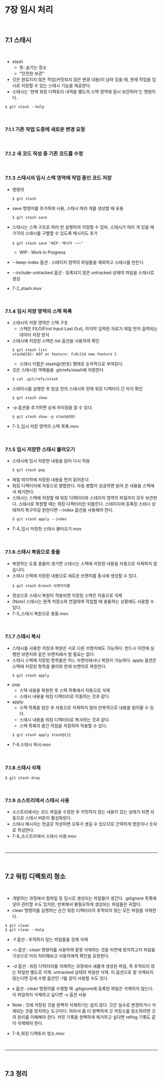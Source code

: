 # 7장 임시 처리

<br>

## 7.1 스태시

<br>

-   stash
    -   뜻: 숨기는 장소
    -   "안전한 보관"
-   깃은 완료지지 않은 작업(커밋되지 않은 변경 내용)이 남아 있을 때, 현재 작업을 임시로 저장할 수 있는 스태시 기능을 제공한다.
-   스태시는 '현재 워킹 디렉토리 내역을 별도의 스텍 영역에 잠시 보관하라'는 명령이다.

```
$ git stash --help
```

<br>

### 7.1.1 기존 작업 도중에 새로운 변경 요청

<br>

### 7.1.2 새 코드 작성 중 기존 코드를 수정

<br>

### 7.1.3 스태시의 임시 스택 영역에 작업 중인 코드 저장

-   명령어

    ```
    $ git stash
    ```

-   save 명령어를 추가하여 사용, 스태시 여러 개를 생성할 때 유용

    ```
    $ git stash save
    ```

-   스태시는 스택 구조로 여러 번 실행하여 저장할 수 있따. 스태시가 여러 개 있을 때 가각의 스태시를 구별할 수 있도록 메시지도 추가

    ```
    $ git stash save "WIP: 메시지 ~~~"
    ```

    -   WIP : Work In Progress

-   --keep-index 옵션 : 스테이지 영역의 파일들을 제외하고 스태시를 만든다.

-   --include-untracked 옵션 : 등록되지 않은 untracked 상태의 파일을 스태시로 생성

-   7-2_stash.mov

<br>

### 7.1.4 임시 저장 영역의 스택 목록

-   스태시의 저장 영역은 스택 구조
    -   스택은 FILO(First Input Last Out), 마지막 입력한 자료가 제일 먼저 출력되는 데이터 저장 방식
-   스태시에 저장된 스택은 list 옵션을 사용하여 확인
    ```
    $ git stash list
    stash@{0}: WIP on feature: fc8c21d new feature 1
    ```
    -   스태시 이름은 stash@{번호} 형태로 순차적으로 부여된다.
-   깃은 스태시된 객체들을 .git/refs/stash에 저장한다.
    ```
    $ cat .git/refs/stash
    ```
-   스태이시를 실행한 후 방금 전의 스태시와 현재 워킹 디렉터리 간 차이 확인
    ```
    $ git stash show
    ```
-   -p 옵션을 추가하면 상세 차이점을 알 수 있다.
    ```
    $ git stash show -p stash@{0}
    ```
-   7-3\_임시 저장 영역의 스택 목록.mov

<br>

### 7.1.5 임시 저장한 스태시 불러오기

-   스태시에 임시 저장한 내용을 읽어 다시 적용
    ```
    $ git stash pop
    ```
-   제일 마지막에 저장된 내용을 먼저 읽어온다.
-   워킹 디렉터리에 자동으로 병합한다. 자동 병합이 성공하면 읽어 온 내용을 스택에서 제거한다.
-   스태시는 스택에 저장할 때 워킹 디렉터리와 스테이지 영역의 파일까지 모두 보관한다. 스태시로 복원할 때는 워킹 디렉터리만 되돌린다. 스테이지에 등록된 스테시 상태까지 복구하길 원한다면 --index 옵션을 사용해야 한다.
    ```
    $ git stash apply --index
    ```
-   7-4\_임시 저장한 스태시 불러오기.mov

<br>

### 7.1.6 스태시 복원으로 충돌

-   복원하는 도중 충돌이 생기면 스테시는 스택에 저장된 내용을 자동으로 삭제하지 않습니다.
-   스태시 스택에 저장된 내용으로 새로운 브랜치를 동시에 생성할 수 있다.
    ```
    $ git stash branch 브랜치이름
    ```
-   정상으로 스태시 복원이 적용되면 저장된 스택은 자동으로 삭제
-   [Note] 스태시는 원격 저장소와 연결하여 작업할 때 충돌하는 상황에도 사용할 수 있다.
-   7-5\_스태시 복원으로 충돌.mov

<br>

### 7.1.7 스태시 복사

-   스태시를 사용한 저장과 복원은 서로 다른 브랜치에도 가능하다. 반드시 이전에 실행한 브랜치와 같은 브랜치에서 할 필요는 없다.
-   스태시 스택에 저장된 항목들은 어느 브랜치에서나 복원이 가능하다. apply 옵션은 스택에 저장된 항목을 불러와 현재 브랜치로 복원한다.
    ```
    $ git stash apply
    ```
-   pop
    -   스택 내용을 복원한 후 스택 목록에서 자동으로 삭제
    -   스태시 내용을 워킹 디렉터리로 이동하는 것과 같다.
-   apply
    -   스택 목록을 읽은 후 자동으로 삭제하지 않아 반복적으로 내용을 읽어올 수 있다.
    -   스태시 내용을 워킹 디렉터리로 복사하는 것과 같다.
    -   스택 목록의 중간 작업을 지정하여 적용할 수 있다.
    ```
    $ git stash apply stash@{1}
    ```
-   7-6.스태시 복사.mov

<br>

### 7.1.8 스태시 삭제

```
$ git stash drop
```

<br>

### 7.1.9 소스트리에서 스태시 사용

-   소스트리에서는 코드 파일을 수정한 후 커밋하지 않는 내용이 있는 상태가 되면 자동으로 스태시 버튼이 활성화된다.
-   스태시 메시지는 한글로 작성하면 오류가 생길 수 있으므로 간략하게 영문이나 숫자로 작성한다.
-   7-8\_소스트리에서 스태시 사용.mov

<br>

---

<br>

## 7.2 워킹 디렉토리 청소

<br>

-   개발하는 과정에서 컴파일 등 임시로 생성되는 파일들이 생긴다. .gitignore 목록에 넣어 관리할 수도 있지만, 반복해서 불필요하게 생성되는 파일들은 귀찮다.
-   clean 명령어를 실행하는 순간 워킹 디렉터리의 추적되지 않는 모든 파일을 삭제한다.

```
$ git clean
$ git clean --help
```

-   -f 옵션 : 추적하지 않는 파일들을 강제 삭제
-   -n 옵션 : clean 명령어를 사용하여 잘못 삭제하는 것을 미연에 방지하고자 파일을 가상으로 미리 처리해보고 사용자에게 확인을 요청한다.
-   -d 옵션 : 워킹 디릭터리를 삭제하는 과정에서 새롭게 생성된 파일, 즉 추적되지 않는 파일만 별도로 삭제. untracked 상태의 파일만 삭제. 이 옵션으로 잘 삭제되지 않는다면 강세 수행 옵션인 -f를 같이 사용할 수도 있다.
-   x 옵션 : clean 명령어를 수행할 때 .gitignore에 등록한 파일은 삭제하지 않는다. 이 파일까지 삭제하고 싶다면 -x 옵션 사용
-   Note : 깃에 저장된 것을 완벽히 삭제하기는 쉽지 않다. 깃은 실수로 변경하거나 삭제되는 것을 방지하는 도구이다. 따라서 좀 더 완벽하게 깃 저장소를 청소하려면 깃의 원리를 이해해야 한다. 커밋 기록을 완벽하게 제거하고 싶다면 reflog 기록도 같이 삭제해야 한다.

-   7-9\_워킹 디렉토리 청소.mov

<br>

---

<br>

## 7.3 정리
